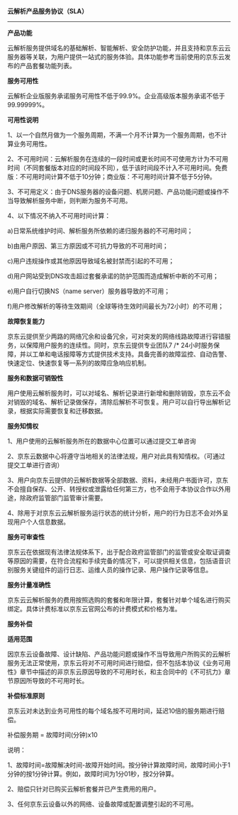 **云解析产品服务协议（SLA）**

****

**产品功能**

云解析服务提供域名的基础解析、智能解析、安全防护功能，并且支持和京东云云服务器等关联，为用户提供一站式的服务体验。具体功能参考当前使用的京东云发布的产品套餐功能列表。

**服务可用性**

云解析企业版服务承诺服务可用性不低于99.9%。企业高级版本服务承诺不低于99.99999%。

**可用性说明**

1、以一个自然月做为一个服务周期，不满一个月不计算为一个服务周期，也不计算业务可用性。

2、不可用时间：云解析服务在连续的一段时间或更长时间不可使用方计为不可用时间（不同套餐版本对应的时间段不同），低于该时间段不计入不可用时间。免费版：不可用时间计算不低于10分钟；商业版：不可用时间计算不低于5分钟。

3、不可用定义：由于DNS服务器的设备问题、机房问题、产品功能问题或操作不当导致解析服务中断，则判断为服务不可用。

4、以下情况不纳入不可用时间计算：

a)日常系统维护时间、解析服务所依赖的递归服务器的不可用时间；

b)由用户原因、第三方原因或不可抗力导致的不可用时间；

c)用户违规操作或其他原因导致域名被封禁而引起的不可用；

d)用户网站受到DNS攻击超过套餐承诺的防护范围而造成解析中断的不可用；

e)用户自行切换NS（name server）服务器导致的不可用；

f)用户修改解析的等待生效期间（全球等待生效时间最长为72小时）的不可用；

**故障恢复能力**

京东云提供至少两路的网络冗余和设备冗余，可对突发的网络线路故障进行容错服务，以保障用户服务的连续性。同时，京东云提供专业团队7 /* 24小时服务保障，并以工单和电话报障等方式提供技术支持。具备完善的故障监控、自动告警、快速定位、快速恢复等一系列的故障应急响应机制。

**服务和数据可销毁性**

用户使用云解析服务时，可以对域名、解析记录进行新增和删除销毁，京东云不会对销毁的域名、解析记录做保存，清除后解析不可恢复。用户可以自行导出解析记录，根据实际需要恢复和迁移数据。

**服务知情权**

1、用户使用的云解析服务所在的数据中心位置可以通过提交工单咨询

2、京东云数据中心将遵守当地相关的法律法规，用户对此具有知情权。（可通过提交工单进行咨询）

3、用户向京东云提供的云解析数据等全部数据、资料，未经用户书面许可，京东不会擅自保存、公开、转授权或泄露给任何第三方，也不会用于本协议合作以外用途，除政府监管部门监管审计需要。

4、除用于对京东云云解析服务运行状态的统计分析，用户的行为日志不会对外呈现用户个人信息数据。

**服务可审查性**

京东云在依据现有法律法规体系下，出于配合政府监管部门的监管或安全取证调查等原因的需要，在符合流程和手续完备的情况下，可以提供相关信息，包括语音识别服务关键组件的运行日志、运维人员的操作记录、用户操作记录等信息。

**服务计量准确性**

京东云云解析服务的费用按照选购的套餐和年限计算，套餐针对单个域名进行购买绑定。具体计费标准以京东云官网公布的计费模式和价格为准。

**服务补偿**

**适用范围**

因京东云设备故障、设计缺陷、产品功能问题或操作不当导致用户所购买的云解析服务无法正常使用，京东云将对不可用时间进行赔偿，但不包括本协议《业务可用性》章节中描述的非京东云原因导致的不可用时长，和主合同中的《不可抗力》章节原因所导致的不可用时长。

**补偿标准原则**

京东云对未达到业务可用性的每个域名按不可用时间，延迟10倍的服务期进行赔偿。

补偿服务期 = 故障时间(分钟)x10

说明：

1、故障时间=故障解决时间-故障开始时间。按分钟计算故障时间，故障时间小于1分钟的按1分钟计算。例如，故障时间为1分01秒，按2分钟算。

2、赔偿只针对已购买云解析套餐并已产生费用的用户。

3、任何京东云设备以外的网络、设备故障或配置调整引起的不可用。